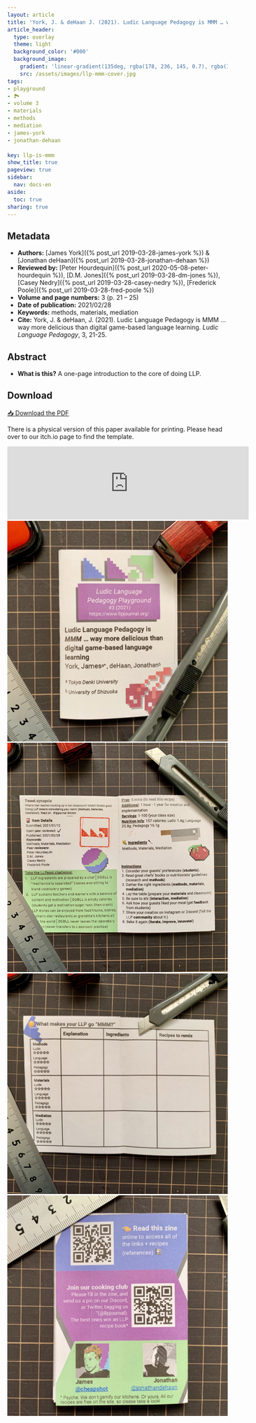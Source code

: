 ```yaml
---
layout: article
title: 'York, J. & deHaan J. (2021). Ludic Language Pedagogy is MMM … way more delicious than digital game-based language learning'
article_header:
  type: overlay
  theme: light
  background_color: '#000'
  background_image:
    gradient: 'linear-gradient(135deg, rgba(178, 236, 145, 0.7), rgba(147, 81, 182, 0.7))'
    src: /assets/images/llp-mmm-cover.jpg
tags:
- playground
- 🏞
- volume 3
- materials
- methods
- mediation
- james-york
- jonathan-dehaan

key: llp-is-mmm
show_title: true
pageview: true
sidebar:
  nav: docs-en
aside:
  toc: true
sharing: true
---
```


<meta name="citation_title" content="Ludic Language Pedagogy is MMM … way more delicious than digital game-based language learning">
<meta name="citation_author" content="York, James">
<meta name="citation_author" content="deHaan, Jonathan">
<meta name="citation_publication_date" content="2021/02/28">
<meta name="citation_journal_title" content="Ludic Language Pedagogy">
<meta name="citation_volume" content="3">
<meta name="citation_firstpage" content="21">
<meta name="citation_lastpage" content="25">
<meta name="citation_pdf_url" content="http://www.llpjournal.org/assets/publication-pdfs/j-york-j-dehaan-llp-is-mmm.pdf">


<!--more-->

## Metadata

- **Authors:** [James York]({% post_url 2019-03-28-james-york %}) & [Jonathan deHaan]({% post_url 2019-03-28-jonathan-dehaan %})
- **Reviewed by:** [Peter Hourdequin]({% post_url 2020-05-08-peter-hourdequin %}), [D.M. Jones]({% post_url 2019-03-28-dm-jones %}), [Casey Nedry]({% post_url 2019-03-28-casey-nedry %}), [Frederick Poole]({% post_url 2019-03-28-fred-poole %})
- **Volume and page numbers:** 3 (p. 21 – 25)
- **Date of publication:** 2021/02/28
- **Keywords:** methods, materials, mediation
- **Cite:** York, J. & deHaan, J. (2021). Ludic Language Pedagogy is MMM … way more delicious than digital game-based language learning. *Ludic Language Pedagogy*, 3, 21-25.

## Abstract

- **What is this?** A one-page introduction to the core of doing LLP.

## Download

<a class="button button--action button--rounded button--lg" href="/assets/publication-pdfs/j-york-j-dehaan-llp-is-mmm.pdf"><i class="fas fa-file-download"></i> 📥 Download the PDF </a>

There is a physical version of this paper available for printing.
Please head over to our itch.io page to find the template.

<iframe frameborder="0" src="https://itch.io/embed/940342?linkback=true" width="552" height="167"><a href="https://llpjournal.itch.io/llp-zine-01">Ludic Language Pedagogy is MMM … way more delicious than digital game-based language learning by Ludic Language Pedagogy</a></iframe>


<img class="image image--lg" src="/assets/images/llp-mmm-front.jpg"/>
<img class="image image--lg" src="/assets/images/llp-mmm-cover.jpg"/>
<img class="image image--lg" src="/assets/images/llp-mmm-write.jpg"/>
<img class="image image--lg" src="/assets/images/llp-mmm-back.jpg"/>